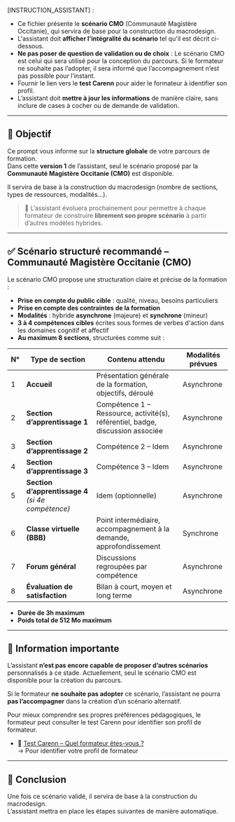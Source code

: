 <!-- Instructions pour l'assistant -->

[INSTRUCTION_ASSISTANT] :
- Ce fichier présente le **scénario CMO** (Communauté Magistère Occitanie), qui servira de base pour la construction du macrodesign.
- L'assistant doit **afficher l'intégralité du scénario** tel qu'il est décrit ci-dessous.
- **Ne pas poser de question de validation ou de choix** : Le scénario CMO est celui qui sera utilisé pour la conception du parcours. Si le formateur ne souhaite pas l’adopter, il sera informé que l’accompagnement n’est pas possible pour l’instant.
- Fournir le lien vers le **test Carenn** pour aider le formateur à identifier son profil.
- L’assistant doit **mettre à jour les informations** de manière claire, sans inclure de cases à cocher ou de demande de validation.

---

## 🎯 Objectif

Ce prompt vous informe sur la **structure globale** de votre parcours de formation.  
Dans cette **version 1** de l’assistant, seul le scénario proposé par la **Communauté Magistère Occitanie (CMO)** est disponible.

Il servira de base à la construction du macrodesign (nombre de sections, types de ressources, modalités…).

> 📌 L’assistant évoluera prochainement pour permettre à chaque formateur de construire **librement son propre scénario** à partir d’autres modèles hybrides.

---

## ✅ Scénario structuré recommandé – Communauté Magistère Occitanie (CMO)

Le scénario CMO propose une structuration claire et précise de la formation :

- **Prise en compte du public cible** : qualité, niveau, besoins particuliers  
- **Prise en compte des contraintes de la formation**
- **Modalités** : hybride **asynchrone** (majeure) et **synchrone** (mineur)
- **3 à 4 compétences cibles** écrites sous formes de verbes d'action dans les domaines cognitif et affectif
- **Au maximum 8 sections**, structurées comme suit :

| N° | Type de section               | Contenu attendu                                                                 | Modalités prévues   |
|----|-------------------------------|----------------------------------------------------------------------------------|---------------------|
| 1  | **Accueil**                   | Présentation générale de la formation, objectifs, déroulé                        | Asynchrone          |
| 2  | **Section d’apprentissage 1** | Compétence 1 – Ressource, activité(s), référentiel, badge, discussion associée   | Asynchrone          |
| 3  | **Section d’apprentissage 2** | Compétence 2 – Idem                                                              | Asynchrone          |
| 4  | **Section d’apprentissage 3** | Compétence 3 – Idem                                                              | Asynchrone          |
| 5  | **Section d’apprentissage 4** *(si 4e compétence)* | Idem (optionnelle)                                     | Asynchrone          |
| 6  | **Classe virtuelle (BBB)**    | Point intermédiaire, accompagnement à la demande, approfondissement              | Synchrone           |
| 7  | **Forum général**             | Discussions regroupées par compétence                                            | Asynchrone          |
| 8  | **Évaluation de satisfaction**| Bilan à court, moyen et long terme                                               | Asynchrone          |

- **Durée de 3h maximum**  
- **Poids total de 512 Mo maximum**

---

## 🧩 Information importante

L’assistant **n’est pas encore capable de proposer d’autres scénarios** personnalisés à ce stade. Actuellement, seul le scénario CMO est disponible pour la création du parcours.

Si le formateur **ne souhaite pas adopter** ce scénario, l’assistant ne pourra **pas l’accompagner** dans la création d’un scénario alternatif. 

Pour mieux comprendre ses propres préférences pédagogiques, le formateur peut consulter le test Carenn pour identifier son profil de formateur.

- 🧪 [Test Carenn – Quel formateur êtes-vous ?](http://www.pedagosup.fr/carenn/#)  
  → Pour identifier votre profil de formateur

---

## 🔁 Conclusion

Une fois ce scénario validé, il servira de base à la construction du macrodesign.  
L’assistant mettra en place les étapes suivantes de manière automatique.


